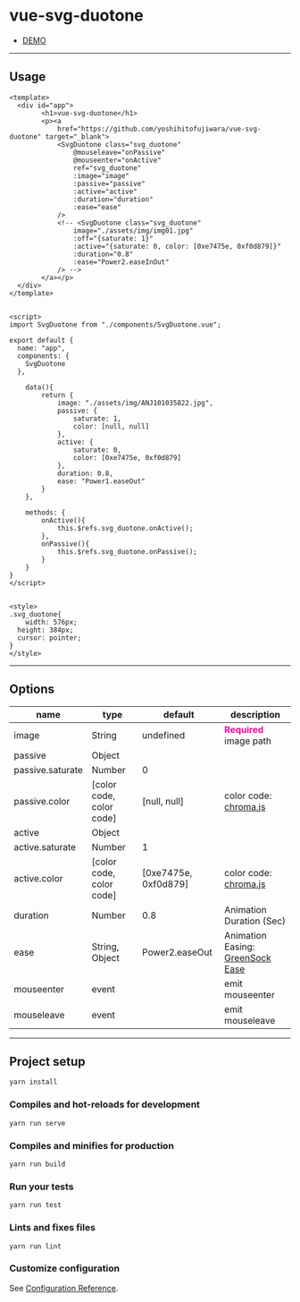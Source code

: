 # vue-svg-duotone

<ul>
	<li><a href="http://yoshihitofujiwara.github.io/vue-svg-duotone/index.html" target="_blank">DEMO</a></li>
</ul>


___
## Usage

```
<template>
  <div id="app">
		<h1>vue-svg-duotone</h1>
		<p><a
			href="https://github.com/yoshihitofujiwara/vue-svg-duotone" target="_blank">
			<SvgDuotone class="svg_duotone"
				@mouseleave="onPassive"
				@mouseenter="onActive"
				ref="svg_duotone"
				:image="image"
				:passive="passive"
				:active="active"
				:duration="duration"
				:ease="ease"
			/>
			<!-- <SvgDuotone class="svg_duotone"
				image="./assets/img/img01.jpg"
				:off="{saturate: 1}"
				:active="{saturate: 0, color: [0xe7475e, 0xf0d879]}"
				:duration="0.8"
				:ease="Power2.easeInOut"
			/> -->
		</a></p>
  </div>
</template>


<script>
import SvgDuotone from "./components/SvgDuotone.vue";

export default {
  name: "app",
  components: {
    SvgDuotone
  },

	data(){
		return {
			image: "./assets/img/ANJ101035822.jpg",
			passive: {
				saturate: 1,
				color: [null, null]
			},
			active: {
				saturate: 0,
				color: [0xe7475e, 0xf0d879]
			},
			duration: 0.8,
			ease: "Power1.easeOut"
		}
	},

	methods: {
		onActive(){
			this.$refs.svg_duotone.onActive();
		},
		onPassive(){
			this.$refs.svg_duotone.onPassive();
		}
	}
}
</script>


<style>
.svg_duotone{
	width: 576px;
  height: 384px;
  cursor: pointer;
}
</style>
```

___
## Options

|name|type|default|description|
|----|----|----|----|
|image|String|undefined|<strong style="color:#f09">Required</strong> image path|
|passive|Object| | |
|passive.saturate|Number|0| |
|passive.color|[color code, color code]|[null, null]|color code: <a href="https://gka.github.io/chroma.js/" target="_blank">chroma.js</a>|
|active|Object| | |
|active.saturate|Number|1| |
|active.color|[color code, color code]|[0xe7475e, 0xf0d879]|color code: <a href="https://gka.github.io/chroma.js/" target="_blank">chroma.js</a>|
|duration|Number|0.8|Animation Duration (Sec)|
|ease|String, Object|Power2.easeOut|Animation Easing: <a href="https://greensock.com/docs/Easing" target="_blank">GreenSock Ease</a>|
|mouseenter|event| | emit mouseenter |
|mouseleave|event| | emit mouseleave |
___


## Project setup
```
yarn install
```

### Compiles and hot-reloads for development
```
yarn run serve
```

### Compiles and minifies for production
```
yarn run build
```

### Run your tests
```
yarn run test
```

### Lints and fixes files
```
yarn run lint
```

### Customize configuration
See [Configuration Reference](https://cli.vuejs.org/config/).
